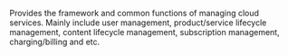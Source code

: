 Provides the framework and common functions of managing cloud services. Mainly include user management, product/service lifecycle management, content lifecycle management, subscription management, charging/billing and etc.